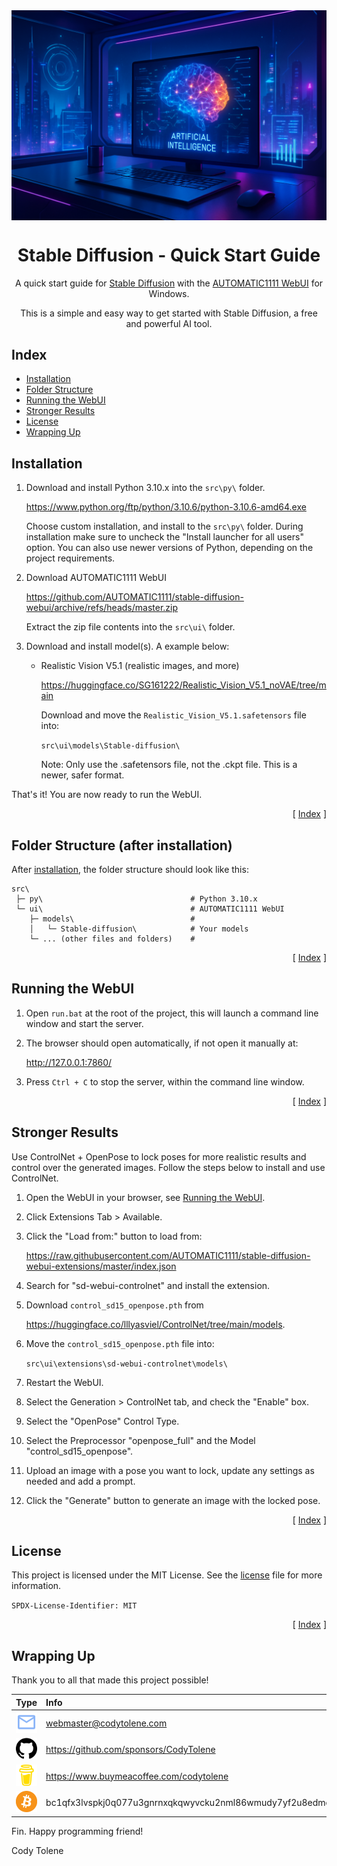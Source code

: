 <div align="center">
  <img align="center" src=".github/images/logo.png" />
  <h1 align="center">Stable Diffusion - Quick Start Guide</h1>
  <p align="center">
    A quick start guide for <a href="https://stability.ai/">Stable Diffusion</a> with 
    the <a href="https://github.com/AUTOMATIC1111/stable-diffusion-webui">AUTOMATIC1111 WebUI</a> 
    for Windows.
  </p>
  <p>
   This is a simple and easy way to get started with Stable Diffusion, a free and powerful AI tool.
  </p>
</div>

<!---------------------------------------------------------------------------->
<!---------------------------------------------------------------------------->
<!---------------------------------------------------------------------------->

## Index <a name="index"></a>

- [Installation](#installation)
- [Folder Structure](#folder-structure)
- [Running the WebUI](#running)
- [Stronger Results](#stronger-results)
- [License](#license)
- [Wrapping Up](#wrapping-up)

## Installation <a id="installation"></a>

1. Download and install Python 3.10.x into the `src\py\` folder.

   https://www.python.org/ftp/python/3.10.6/python-3.10.6-amd64.exe

   Choose custom installation, and install to the `src\py\` folder. During
   installation make sure to uncheck the "Install launcher for all users"
   option. You can also use newer versions of Python, depending on the project
   requirements.

2. Download AUTOMATIC1111 WebUI

   https://github.com/AUTOMATIC1111/stable-diffusion-webui/archive/refs/heads/master.zip

   Extract the zip file contents into the `src\ui\` folder.

3. Download and install model(s). A example below:

   - Realistic Vision V5.1 (realistic images, and more)

     https://huggingface.co/SG161222/Realistic_Vision_V5.1_noVAE/tree/main

     Download and move the `Realistic_Vision_V5.1.safetensors` file into:

     `src\ui\models\Stable-diffusion\`

     Note: Only use the .safetensors file, not the .ckpt file. This is a newer,
     safer format.

That's it! You are now ready to run the WebUI.

<p align="right">[ <a href="#index">Index</a> ]</p>

<!---------------------------------------------------------------------------->
<!---------------------------------------------------------------------------->
<!---------------------------------------------------------------------------->

## Folder Structure (after installation) <a id="folder-structure"></a>

After [installation](#installation), the folder structure should look like this:

```
src\
 ├─ py\                                 # Python 3.10.x
 └─ ui\                                 # AUTOMATIC1111 WebUI
    ├─ models\                          #
    │   └─ Stable-diffusion\            # Your models
    └─ ... (other files and folders)    #
```

<p align="right">[ <a href="#index">Index</a> ]</p>

<!---------------------------------------------------------------------------->
<!---------------------------------------------------------------------------->
<!---------------------------------------------------------------------------->

## Running the WebUI <a id="running"></a>

1. Open `run.bat` at the root of the project, this will launch a command line
   window and start the server.

2. The browser should open automatically, if not open it manually at:

   http://127.0.0.1:7860/

3. Press `Ctrl + C` to stop the server, within the command line window.

<p align="right">[ <a href="#index">Index</a> ]</p>

<!---------------------------------------------------------------------------->
<!---------------------------------------------------------------------------->
<!---------------------------------------------------------------------------->

## Stronger Results <a name="stronger-results"></a>

Use ControlNet + OpenPose to lock poses for more realistic results and control
over the generated images. Follow the steps below to install and use ControlNet.

1. Open the WebUI in your browser, see [Running the WebUI](#running).

2. Click Extensions Tab > Available.

3. Click the "Load from:" button to load from:

   https://raw.githubusercontent.com/AUTOMATIC1111/stable-diffusion-webui-extensions/master/index.json

4. Search for "sd-webui-controlnet" and install the extension.

5. Download `control_sd15_openpose.pth` from

   https://huggingface.co/lllyasviel/ControlNet/tree/main/models.

6. Move the `control_sd15_openpose.pth` file into:

   `src\ui\extensions\sd-webui-controlnet\models\`

7. Restart the WebUI.

8. Select the Generation > ControlNet tab, and check the "Enable" box.

9. Select the "OpenPose" Control Type.

10. Select the Preprocessor "openpose_full" and the Model
    "control_sd15_openpose".

11. Upload an image with a pose you want to lock, update any settings as needed
    and add a prompt.

12. Click the "Generate" button to generate an image with the locked pose.

<p align="right">[ <a href="#index">Index</a> ]</p>

<!---------------------------------------------------------------------------->
<!---------------------------------------------------------------------------->
<!---------------------------------------------------------------------------->

## License <a name="license"></a>

This project is licensed under the MIT License. See the [license](/LICENSE.md)
file for more information.

`SPDX-License-Identifier: MIT`

<p align="right">[ <a href="#index">Index</a> ]</p>

<!---------------------------------------------------------------------------->
<!---------------------------------------------------------------------------->
<!---------------------------------------------------------------------------->

## Wrapping Up <a name="wrapping-up"></a>

Thank you to all that made this project possible!

| Type                                                                      | Info                                                           |
| :------------------------------------------------------------------------ | :------------------------------------------------------------- |
| <img width="48" src=".github/images/ng-icons/email.svg" />                | webmaster@codytolene.com                                       |
| <img width="48" src=".github/images/simple-icons/github.svg" />           | https://github.com/sponsors/CodyTolene                         |
| <img width="48" src=".github/images/simple-icons/buymeacoffee.svg" />     | https://www.buymeacoffee.com/codytolene                        |
| <img width="48" src=".github/images/simple-icons/bitcoin-btc-logo.svg" /> | bc1qfx3lvspkj0q077u3gnrnxqkqwyvcku2nml86wmudy7yf2u8edmqq0a5vnt |

Fin. Happy programming friend!

Cody Tolene
